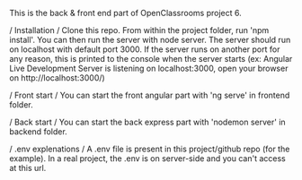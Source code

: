 This is the back & front end part of OpenClassrooms project 6.

/ Installation /
Clone this repo. From within the project folder, run 'npm install'. You can then run the server with node server. The server should run on localhost with default port 3000. If the server runs on another port for any reason, this is printed to the console when the server starts (ex: Angular Live Development Server is listening on localhost:3000, open your browser on http://localhost:3000/)

/ Front start /
You can start the front angular part with 'ng serve' in frontend folder.

/ Back start /
You can start the back express part with 'nodemon server' in backend folder.

/ .env explenations /
A .env file is present in this project/github repo (for the example).
In a real project, the .env is on server-side and you can't access at this url.